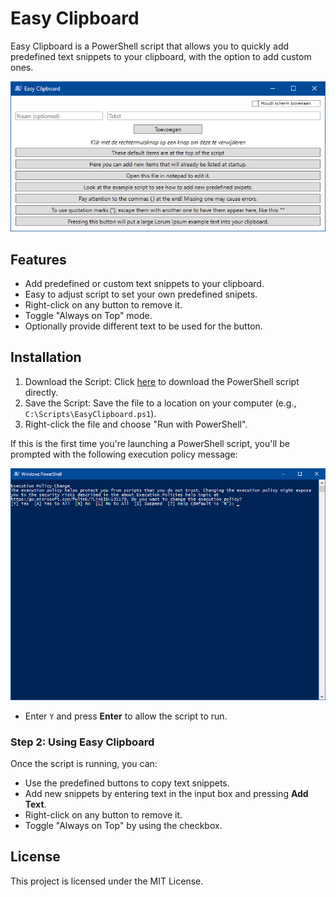 # Easy Clipboard

Easy Clipboard is a PowerShell script that allows you to quickly add predefined text snippets to your clipboard, with the option to add custom ones.

![Easy Clipboard](https://github.com/Broxzier/easy-clipboard/blob/26a520459394cdc227adc24f33a544d433486880/doc/Easy%20Clipboard.png)

## Features
- Add predefined or custom text snippets to your clipboard.
- Easy to adjust script to set your own predefined snipets.
- Right-click on any button to remove it.
- Toggle "Always on Top" mode.
- Optionally provide different text to be used for the button.

## Installation

1. Download the Script: Click [here](https://github.com/Broxzier/easy-clipboard/raw/master/EasyClipboard.ps1) to download the PowerShell script directly.
2. Save the Script: Save the file to a location on your computer (e.g., `C:\Scripts\EasyClipboard.ps1`).
3. Right-click the file and choose "Run with PowerShell".

If this is the first time you're launching a PowerShell script, you'll be prompted with the following execution policy message:

![PowerShell Execution Policy Prompt](https://github.com/Broxzier/easy-clipboard/blob/b5ab5fdbf15756941abc7caf70664354b9c34e3f/doc/PowerShell%20Execution%20Policy.png)

- Enter `Y` and press **Enter** to allow the script to run.

### Step 2: Using Easy Clipboard

Once the script is running, you can:
- Use the predefined buttons to copy text snippets.
- Add new snippets by entering text in the input box and pressing **Add Text**.
- Right-click on any button to remove it.
- Toggle "Always on Top" by using the checkbox.

## License

This project is licensed under the MIT License.

